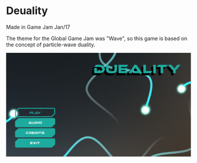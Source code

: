 # Deuality
Made in Game Jam Jan/17

The theme for the Global Game Jam was "Wave", so this game is based on the concept of particle-wave duality.

![deuality-main-screen](Screenshots/menu_screen.png)

